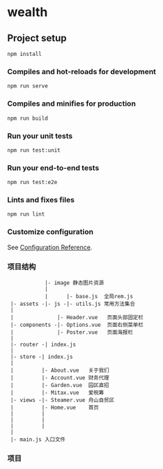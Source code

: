 # wealth

## Project setup
```
npm install
```

### Compiles and hot-reloads for development
```
npm run serve
```

### Compiles and minifies for production
```
npm run build
```

### Run your unit tests
```
npm run test:unit
```

### Run your end-to-end tests
```
npm run test:e2e
```

### Lints and fixes files
```
npm run lint
```

### Customize configuration
See [Configuration Reference](https://cli.vuejs.org/config/).


### 项目结构
                |- image 静态图片资源
                |
                |      |- base.js  全局rem.js
     |- assets -|- js -|- utils.js 常用方法集合 
     |
     |              |- Header.vue   页面头部固定栏
     |- components -|- Options.vue  页面右侧菜单栏
     |              |- Poster.vue   页面海报栏
     |
     |- router -| index.js
     |
     |- store -| index.js
     |
     |         |- About.vue   关于我们
     |         |- Account.vue 财务代理
     |         |- Garden.vue  园区直招
     |         |- Mitax.vue   爱税筹
     |- views -|- Steamer.vue 舟山自贸区
     |         |- Home.vue    首页
     |         |
     |         |
     |         |
     |
     |- main.js 入口文件

### 项目
